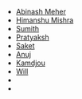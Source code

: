 * [Abinash Meher](https://github.com/abinashmeher999/sciruby/wiki/GSoC-2015-Application-Abinash-Meher:-Ruby-bindings-for-CSymPy)
* [Himanshu Mishra](https://github.com/saketkc/fos-proposals/blob/master/GSoC-2015/Accepted/HimanshuMishra-PSF-Implementing-Add-On-System-For-NetworkX/GSoC-2015-Application-Himanshu-Mishra-Add-on-System-for-NetworkX.md)
* [Sumith](https://github.com/saketkc/fos-proposals/blob/master/GSoC-2015/Accepted/Sumith1896-PSF-Implementing-Polynomial-module-in-CSymPy/GSoC-2015-Application-Sumith-Implementing-polynomial-module-in-CSymPy.md)
* [Pratyaksh](https://github.com/saketkc/fos-proposals/blob/master/GSoC-2015/Accepted/Pratyaksh-PSF-Sampling-Algorithms-in-pgmpy/Pratyaksh-PSF-Sampling-Algorithms-in-pgmpy.md)
* [Saket](https://github.com/saketkc/fos-proposals/blob/master/GSoC-2015/Accepted/SaketC-statsmodels-MixedModels/SaketC-statsmodels-MixedModels.md)
* [Anuj](https://github.com/saketkc/fos-proposals/blob/master/GSoC-2015/Accepted/The-Eclipse-Foundation-AnujPahuja-Cloud-Removal/GSoC-GeoTrellis.md)
* [Kamdjou](https://github.com/saketkc/fos-proposals/blob/master/GSoC-2015/Accepted/kamdjouduplex-ASF-ODE-Process-Instance-Visualization-For-Monitoring-Console/kamdjouduplex-ASF-ODE-Process-Instance-Visualization-For-Monitoring-Console.md)
* [Will](https://github.com/wlevine/nmatrix/wiki/Google-Summer-of-Code-2015-proposal:-Create-new-nmatrix-gem-for-advanced-linear-algebra-features)
* []()
* []()
